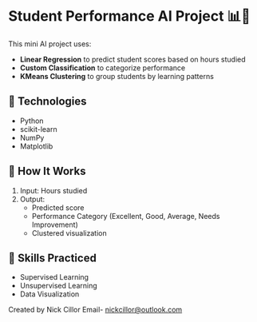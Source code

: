 # Student Performance AI Project 📊🤖

This mini AI project uses:
- **Linear Regression** to predict student scores based on hours studied
- **Custom Classification** to categorize performance
- **KMeans Clustering** to group students by learning patterns

## 🔧 Technologies
- Python
- scikit-learn
- NumPy
- Matplotlib

## 🚀 How It Works
1. Input: Hours studied
2. Output:
   - Predicted score
   - Performance Category (Excellent, Good, Average, Needs Improvement)
   - Clustered visualization

## 🧠 Skills Practiced
- Supervised Learning
- Unsupervised Learning
- Data Visualization

Created by Nick Cillor
Email- nickcillor@outlook.com
